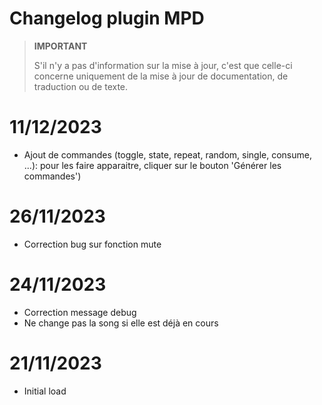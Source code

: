 # Changelog plugin MPD

>**IMPORTANT**
>
>S'il n'y a pas d'information sur la mise à jour, c'est que celle-ci concerne uniquement de la mise à jour de documentation, de traduction ou de texte.

# 11/12/2023

- Ajout de commandes (toggle,  state, repeat, random, single, consume, ...): pour les faire apparaitre, cliquer sur le bouton 'Générer les commandes')


# 26/11/2023

- Correction bug sur fonction mute

# 24/11/2023

- Correction message debug
- Ne change pas la song si elle est déjà en cours


# 21/11/2023

- Initial load


